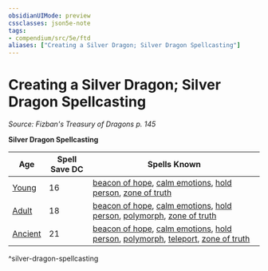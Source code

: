 ```yaml
---
obsidianUIMode: preview
cssclasses: json5e-note
tags:
- compendium/src/5e/ftd
aliases: ["Creating a Silver Dragon; Silver Dragon Spellcasting"]
---
```

# Creating a Silver Dragon; Silver Dragon Spellcasting
*Source: Fizban's Treasury of Dragons p. 145* 

**Silver Dragon Spellcasting**

| Age | Spell Save DC | Spells Known |
|-----|---------------|--------------|
| [Young](2-Mechanics/CLI/bestiary/dragon/young-silver-dragon.md) | 16 | [beacon of hope](2-Mechanics/CLI/spells/beacon-of-hope.md), [calm emotions](2-Mechanics/CLI/spells/calm-emotions.md), [hold person](2-Mechanics/CLI/spells/hold-person.md), [zone of truth](2-Mechanics/CLI/spells/zone-of-truth.md) |
| [Adult](2-Mechanics/CLI/bestiary/dragon/adult-silver-dragon.md) | 18 | [beacon of hope](2-Mechanics/CLI/spells/beacon-of-hope.md), [calm emotions](2-Mechanics/CLI/spells/calm-emotions.md), [hold person](2-Mechanics/CLI/spells/hold-person.md), [polymorph](2-Mechanics/CLI/spells/polymorph.md), [zone of truth](2-Mechanics/CLI/spells/zone-of-truth.md) |
| [Ancient](2-Mechanics/CLI/bestiary/dragon/ancient-silver-dragon.md) | 21 | [beacon of hope](2-Mechanics/CLI/spells/beacon-of-hope.md), [calm emotions](2-Mechanics/CLI/spells/calm-emotions.md), [hold person](2-Mechanics/CLI/spells/hold-person.md), [polymorph](2-Mechanics/CLI/spells/polymorph.md), [teleport](2-Mechanics/CLI/spells/teleport.md), [zone of truth](2-Mechanics/CLI/spells/zone-of-truth.md) |
^silver-dragon-spellcasting